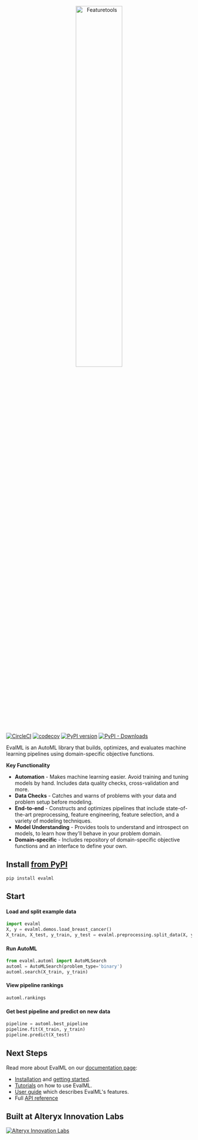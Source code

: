 <p align="center">
<img width=50% src="https://evalml-web-images.s3.amazonaws.com/evalml_horizontal.svg" alt="Featuretools" />
</p>

[![CircleCI](https://circleci.com/gh/alteryx/evalml.svg?style=svg&circle-token=9e0ce5e5f2db05f96fe92238fcde6d13963188b6)](https://circleci.com/gh/alteryx/evalml)
[![codecov](https://codecov.io/gh/alteryx/evalml/branch/main/graph/badge.svg?token=JDc0Ib7kYL)](https://codecov.io/gh/alteryx/evalml)
[![PyPI version](https://badge.fury.io/py/evalml.svg?maxAge=2592000)](https://badge.fury.io/py/evalml)
[![PyPI - Downloads](https://img.shields.io/pypi/dm/evalml.svg)](https://pypistats.org/packages/evalml)

EvalML is an AutoML library that builds, optimizes, and evaluates machine learning pipelines using domain-specific objective functions.

**Key Functionality**

* **Automation** - Makes machine learning easier. Avoid training and tuning models by hand. Includes data quality checks, cross-validation and more.
* **Data Checks** - Catches and warns of problems with your data and problem setup before modeling.
* **End-to-end** - Constructs and optimizes pipelines that include state-of-the-art preprocessing, feature engineering, feature selection, and a variety of modeling techniques.
* **Model Understanding** - Provides tools to understand and introspect on models, to learn how they'll behave in your problem domain.
* **Domain-specific** - Includes repository of domain-specific objective functions and an interface to define your own.

## Install [from PyPI](https://pypi.org/project/evalml/)
```shell
pip install evalml
```

## Start

#### Load and split example data 
```python
import evalml
X, y = evalml.demos.load_breast_cancer()
X_train, X_test, y_train, y_test = evalml.preprocessing.split_data(X, y)
```

#### Run AutoML
```python
from evalml.automl import AutoMLSearch
automl = AutoMLSearch(problem_type='binary')
automl.search(X_train, y_train)
```

#### View pipeline rankings
```python
automl.rankings
```

#### Get best pipeline and predict on new data
```python
pipeline = automl.best_pipeline
pipeline.fit(X_train, y_train)
pipeline.predict(X_test)
```

## Next Steps

Read more about EvalML on our [documentation page](https://evalml.alteryx.com/):

* [Installation](https://evalml.alteryx.com/en/stable/install.html) and [getting started](https://evalml.alteryx.com/en/stable/start.html).
* [Tutorials](https://evalml.alteryx.com/en/stable/tutorials.html) on how to use EvalML.
* [User guide](https://evalml.alteryx.com/en/stable/user_guide.html) which describes EvalML's features.
* Full [API reference](https://evalml.alteryx.com/en/stable/api_reference.html)

## Built at Alteryx Innovation Labs
<a href="https://www.alteryx.com/innovation-labs">
    <img src="https://evalml-web-images.s3.amazonaws.com/alteryx_innovation_labs.png" alt="Alteryx Innovation Labs" />
</a>
